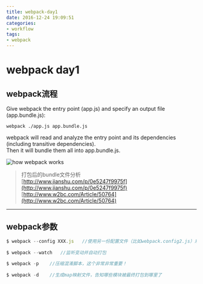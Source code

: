 ```yaml
---
title: webpack-day1
date: 2016-12-24 19:09:51
categories:
- workflow
tags:
- webpack
---
```

# webpack day1
## webpack流程

Give webpack the entry point (app.js) and specify an output file (app.bundle.js):

`webpack ./app.js app.bundle.js`

webpack will read and analyze the entry point and its dependencies (including transitive dependencies).   
Then it will bundle them all into app.bundle.js.

![how webpack works](https://dtinth.github.io/webpack-docs-images/usage/how-it-works.png?imageView/0/w/720)

> 打包后的bundle文件分析  
> [http://www.jianshu.com/p/0e5247f9975f](http://www.jianshu.com/p/0e5247f9975f)
> [http://www.w2bc.com/Article/50764](http://www.w2bc.com/Article/50764)

---

## webpack参数

```js
$ webpack --config XXX.js   //使用另一份配置文件（比如webpack.config2.js）来打包
 
$ webpack --watch   //监听变动并自动打包
 
$ webpack -p    //压缩混淆脚本，这个非常非常重要！
 
$ webpack -d    //生成map映射文件，告知哪些模块被最终打包到哪里了
```